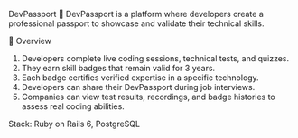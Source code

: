 DevPassport 🛂
DevPassport is a platform where developers create a professional passport to showcase and validate their technical skills.

🚀 Overview
1. Developers complete live coding sessions, technical tests, and quizzes.
2. They earn skill badges that remain valid for 3 years.
3. Each badge certifies verified expertise in a specific technology.
4. Developers can share their DevPassport during job interviews.
5. Companies can view test results, recordings, and badge histories to assess real coding abilities.

Stack: Ruby on Rails 6, PostgreSQL
